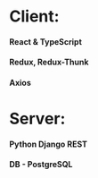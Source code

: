 # Client:

#### React & TypeScript

#### Redux, Redux-Thunk

#### Axios

# Server:

#### Python Django REST

#### DB - PostgreSQL
